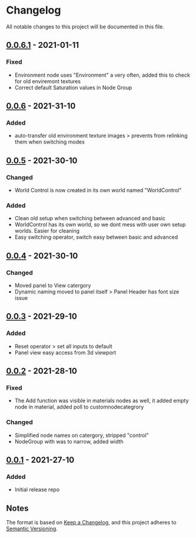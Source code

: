 # Changelog
All notable changes to this project will be documented in this file.

## [0.0.6.1] - 2021-01-11
### Fixed
- Environment node uses "Environment" a very often, added this to check for old enviremont textures
- Correct default Saturation values in Node Group

## [0.0.6] - 2021-31-10
### Added
- auto-transfer old environment texture images > prevents from relinking them when switching modes

## [0.0.5] - 2021-30-10
### Changed
- World Control is now created in its own world named "WorldControl"

### Added
- Clean old setup when switching between advanced and basic
- WorldControl has its own world, so we dont mess with user own setup worlds. Easier for cleaning
- Easy switching operator, switch easy between basic and advanced

## [0.0.4] - 2021-30-10
### Changed
- Moved panel to View catergory
- Dynamic naming moved to panel itself > Panel Header has font size issue

## [0.0.3] - 2021-29-10
### Added
- Reset operator > set all inputs to default
- Panel view easy access from 3d viewport

## [0.0.2] - 2021-28-10
### Fixed 
- The Add function was visible in materials nodes as well, it added empty node in material, added poll to customnodecategrory 

### Changed
- Simplified node names on catergory, stripped "control"
- NodeGroup with was to narrow, added width

## [0.0.1] - 2021-27-10
### Added 
- Initial release repo 

## Notes
The format is based on [Keep a Changelog](https://keepachangelog.com/en/1.0.0/),
and this project adheres to [Semantic Versioning](https://semver.org/spec/v2.0.0.html).
<!--### Official Rigify Info-->

[0.0.6.1]:https://github.com/schroef/World_Control/releases/tag/v0.0.6.1
[0.0.6]:https://github.com/schroef/World_Control/releases/tag/v0.0.6
[0.0.5]:https://github.com/schroef/World_Control/releases/tag/v0.0.5
[0.0.4]:https://github.com/schroef/World_Control/releases/tag/v0.0.4
[0.0.3]:https://github.com/schroef/World_Control/releases/tag/v0.0.3
[0.0.2]:https://github.com/schroef/World_Control/releases/tag/v0.0.2
[0.0.1]:https://github.com/schroef/World_Control/releases/tag/v0.0.1
